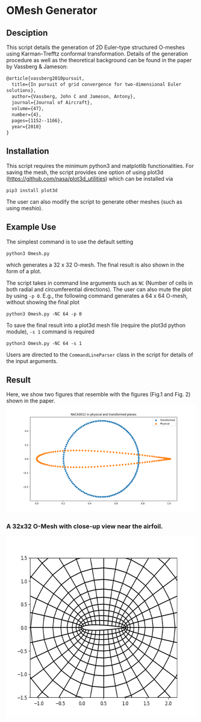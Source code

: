 # OMesh Generator
## Desciption
This script details the generation of 2D Euler-type structured O-meshes using Karman–Trefftz conformal transformation. Details of the generation procedure as well as the theoretical background can be found in the paper by Vassberg & Jameson:

```
@article{vassberg2010pursuit,
  title={In pursuit of grid convergence for two-dimensional Euler solutions},
  author={Vassberg, John C and Jameson, Antony},
  journal={Journal of Aircraft},
  volume={47},
  number={4},
  pages={1152--1166},
  year={2010}
}
```

## Installation
This script requires the minimum python3 and matplotlib functionalities. For saving the mesh, the script provides one option of using plot3d (https://github.com/nasa/plot3d_utilities) which can be installed via
```
pip3 install plot3d
```
The user can also modify the script to generate other meshes (such as using meshio).

## Example Use
The simplest command is to use the default setting
```
python3 Omesh.py 
```
which generates a 32 x 32 O-mesh. The final result is also shown in the form of a plot. 

The script takes in command line arguments such as `NC` (Number of cells in both radial and circumferential directions). The user can also mute the plot by using `-p 0`. E.g., the following command generates a 64 x 64 O-mesh, without showing the final plot
```
python3 Omesh.py -NC 64 -p 0
```
To save the final result into a plot3d mesh file (require the plot3d python module), `-s 1` command is required
```
python3 Omesh.py -NC 64 -s 1
```
Users are directed to the `CommandLineParser` class in the script for details of the input arguments.

## Result
Here, we show two figures that resemble with the figures (Fig.1 and Fig. 2) shown in the paper.
![Fig1](https://github.com/Zan-AA/OMesh-Generator/blob/main/Fig1.png)

### A 32x32 O-Mesh with close-up view near the airfoil.
<p align="center">
  <img width="640" height="480" src="https://github.com/Zan-AA/OMesh-Generator/blob/main/Fig2.png">
</p>
